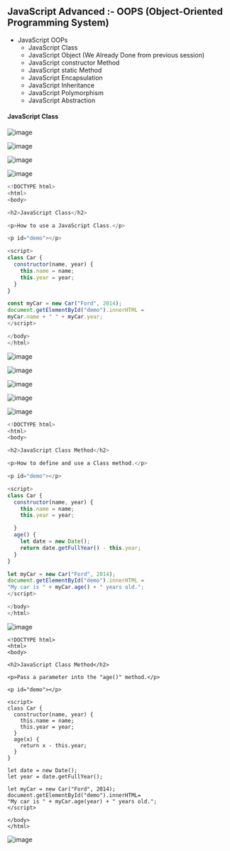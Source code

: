 ## JavaScript Advanced :- OOPS (Object-Oriented Programming System)

* JavaScript OOPs
   * JavaScript Class
   * JavaScript Object  (We Already Done from previous session)
   * JavaScript constructor Method
   * JavaScript static Method
   * JavaScript Encapsulation
   * JavaScript Inheritance
   * JavaScript Polymorphism
   * JavaScript Abstraction

 
#### JavaScript Class

![image](https://user-images.githubusercontent.com/40323661/155880173-79d74d25-f328-4d9d-9a1a-692feb55c356.png)

![image](https://user-images.githubusercontent.com/40323661/155880202-65fbb238-044c-441f-9475-f2ec9333504b.png)

![image](https://user-images.githubusercontent.com/40323661/155880219-26ba7b93-2566-424a-916a-78c515aa3fcb.png)

![image](https://user-images.githubusercontent.com/40323661/155881632-1a5b8f11-5a48-4c2c-b845-3f88e0b1153a.png)

```JavaScript
<!DOCTYPE html>
<html>
<body>

<h2>JavaScript Class</h2>

<p>How to use a JavaScript Class.</p>

<p id="demo"></p>

<script>
class Car {
  constructor(name, year) {
    this.name = name;
    this.year = year;
  }
}

const myCar = new Car("Ford", 2014);
document.getElementById("demo").innerHTML =
myCar.name + " " + myCar.year;
</script>

</body>
</html>

```

![image](https://user-images.githubusercontent.com/40323661/155881655-c99c2cb1-fed4-4e68-96eb-57ff5d9c1bc9.png)

![image](https://user-images.githubusercontent.com/40323661/155881660-1160ad24-090d-4190-8a7e-de54955bae7a.png)

![image](https://user-images.githubusercontent.com/40323661/155881678-83ab9f50-65d2-4eb3-9496-38dc7c756045.png)

![image](https://user-images.githubusercontent.com/40323661/155881692-db7ab7a9-69c5-4885-a0ff-883cabfdca62.png)


![image](https://user-images.githubusercontent.com/40323661/155881702-e6552181-f206-4198-9349-81e34a73676e.png)

```JavaScript
<!DOCTYPE html>
<html>
<body>

<h2>JavaScript Class Method</h2>

<p>How to define and use a Class method.</p>

<p id="demo"></p>

<script>
class Car {
  constructor(name, year) {
    this.name = name;
    this.year = year;

  }
  age() {
    let date = new Date();
    return date.getFullYear() - this.year;
  }
}

let myCar = new Car("Ford", 2014);
document.getElementById("demo").innerHTML =
"My car is " + myCar.age() + " years old.";
</script>

</body>
</html>


```

![image](https://user-images.githubusercontent.com/40323661/155881746-b054f4a9-7807-4569-a7ed-9eb0d97e9d47.png)

```JavaScriprt
<!DOCTYPE html>
<html>
<body>

<h2>JavaScript Class Method</h2>

<p>Pass a parameter into the "age()" method.</p>

<p id="demo"></p>

<script>
class Car {
  constructor(name, year) {
    this.name = name;
    this.year = year;
  }
  age(x) {
    return x - this.year;
  }
}

let date = new Date();
let year = date.getFullYear();

let myCar = new Car("Ford", 2014);
document.getElementById("demo").innerHTML=
"My car is " + myCar.age(year) + " years old.";
</script>

</body>
</html>

```

![image](https://user-images.githubusercontent.com/40323661/155881766-f30d719d-af6e-4b00-9843-26f7448c2d16.png)


